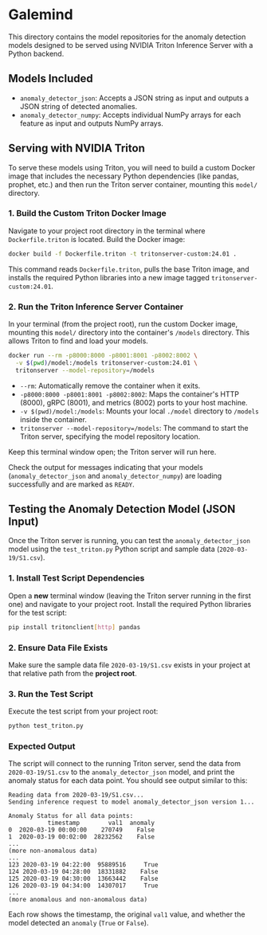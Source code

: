 # Galemind

This directory contains the model repositories for the anomaly detection models designed to be served using NVIDIA Triton Inference Server with a Python backend.

## Models Included

*   `anomaly_detector_json`: Accepts a JSON string as input and outputs a JSON string of detected anomalies.
*   `anomaly_detector_numpy`: Accepts individual NumPy arrays for each feature as input and outputs NumPy arrays.

## Serving with NVIDIA Triton

To serve these models using Triton, you will need to build a custom Docker image that includes the necessary Python dependencies (like pandas, prophet, etc.) and then run the Triton server container, mounting this `model/` directory.

### 1. Build the Custom Triton Docker Image

Navigate to your project root directory in the terminal where `Dockerfile.triton` is located. Build the Docker image:

```bash
docker build -f Dockerfile.triton -t tritonserver-custom:24.01 .
```

This command reads `Dockerfile.triton`, pulls the base Triton image, and installs the required Python libraries into a new image tagged `tritonserver-custom:24.01`.

### 2. Run the Triton Inference Server Container

In your terminal (from the project root), run the custom Docker image, mounting this `model/` directory into the container's `/models` directory. This allows Triton to find and load your models.

```bash
docker run --rm -p8000:8000 -p8001:8001 -p8002:8002 \
  -v $(pwd)/model:/models tritonserver-custom:24.01 \
  tritonserver --model-repository=/models
```

*   `--rm`: Automatically remove the container when it exits.
*   `-p8000:8000 -p8001:8001 -p8002:8002`: Maps the container's HTTP (8000), gRPC (8001), and metrics (8002) ports to your host machine.
*   `-v $(pwd)/model:/models`: Mounts your local `./model` directory to `/models` inside the container.
*   `tritonserver --model-repository=/models`: The command to start the Triton server, specifying the model repository location.

Keep this terminal window open; the Triton server will run here.

Check the output for messages indicating that your models (`anomaly_detector_json` and `anomaly_detector_numpy`) are loading successfully and are marked as `READY`.

## Testing the Anomaly Detection Model (JSON Input)

Once the Triton server is running, you can test the `anomaly_detector_json` model using the `test_triton.py` Python script and sample data (`2020-03-19/S1.csv`).

### 1. Install Test Script Dependencies

Open a **new** terminal window (leaving the Triton server running in the first one) and navigate to your project root. Install the required Python libraries for the test script:

```bash
pip install tritonclient[http] pandas
```

### 2. Ensure Data File Exists

Make sure the sample data file `2020-03-19/S1.csv` exists in your project at that relative path from the **project root**.

### 3. Run the Test Script

Execute the test script from your project root:

```bash
python test_triton.py
```

### Expected Output

The script will connect to the running Triton server, send the data from `2020-03-19/S1.csv` to the `anomaly_detector_json` model, and print the anomaly status for each data point. You should see output similar to this:

```
Reading data from 2020-03-19/S1.csv...
Sending inference request to model anomaly_detector_json version 1...

Anomaly Status for all data points:
           timestamp        val1  anomaly
0  2020-03-19 00:00:00    270749    False
1  2020-03-19 00:02:00  28232562    False
...
(more non-anomalous data)
...
123 2020-03-19 04:22:00  95889516     True
124 2020-03-19 04:28:00  18331882    False
125 2020-03-19 04:30:00  13663442    False
126 2020-03-19 04:34:00  14307017     True
...
(more anomalous and non-anomalous data)
```

Each row shows the timestamp, the original `val1` value, and whether the model detected an `anomaly` (`True` or `False`).



